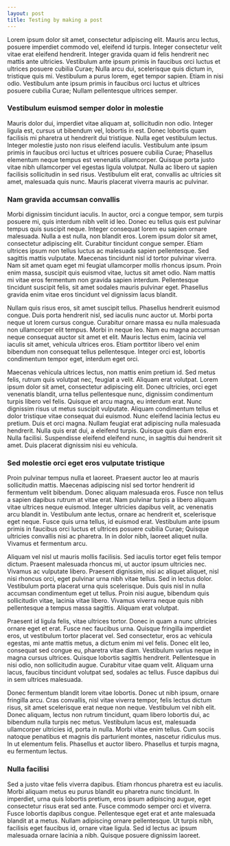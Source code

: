 ```yaml
---
layout: post
title: Testing by making a post
---
```

Lorem ipsum dolor sit amet, consectetur adipiscing elit. Mauris arcu lectus, posuere imperdiet commodo vel, eleifend id turpis. Integer consectetur velit vitae erat eleifend hendrerit. Integer gravida quam id felis hendrerit nec mattis ante ultricies. Vestibulum ante ipsum primis in faucibus orci luctus et ultrices posuere cubilia Curae; Nulla arcu dui, scelerisque quis dictum in, tristique quis mi. Vestibulum a purus lorem, eget tempor sapien. Etiam in nisi odio. Vestibulum ante ipsum primis in faucibus orci luctus et ultrices posuere cubilia Curae; Nullam pellentesque ultrices semper.

### Vestibulum euismod semper dolor in molestie
Mauris dolor dui, imperdiet vitae aliquam at, sollicitudin non odio. Integer ligula est, cursus ut bibendum vel, lobortis in est. Donec lobortis quam facilisis mi pharetra ut hendrerit dui tristique. Nulla eget vestibulum lectus. Integer molestie justo non risus eleifend iaculis. Vestibulum ante ipsum primis in faucibus orci luctus et ultrices posuere cubilia Curae; Phasellus elementum neque tempus est venenatis ullamcorper. Quisque porta justo vitae nibh ullamcorper vel egestas ligula volutpat. Nulla ac libero ut sapien facilisis sollicitudin in sed risus. Vestibulum elit erat, convallis ac ultricies sit amet, malesuada quis nunc. Mauris placerat viverra mauris ac pulvinar.

### Nam gravida accumsan convallis
Morbi dignissim tincidunt iaculis. In auctor, orci a congue tempor, sem turpis posuere mi, quis interdum nibh velit id leo. Donec eu tellus quis est pulvinar tempus quis suscipit neque. Integer consequat lorem eu sapien ornare malesuada. Nulla a est nulla, non blandit eros. Lorem ipsum dolor sit amet, consectetur adipiscing elit. Curabitur tincidunt congue semper. Etiam ultrices ipsum non tellus luctus ac malesuada sapien pellentesque. Sed sagittis mattis vulputate. Maecenas tincidunt nisl id tortor pulvinar viverra. Nam sit amet quam eget mi feugiat ullamcorper mollis rhoncus ipsum. Proin enim massa, suscipit quis euismod vitae, luctus sit amet odio. Nam mattis mi vitae eros fermentum non gravida sapien interdum. Pellentesque tincidunt suscipit felis, sit amet sodales mauris pulvinar eget. Phasellus gravida enim vitae eros tincidunt vel dignissim lacus blandit.

Nullam quis risus eros, sit amet suscipit tellus. Phasellus hendrerit euismod congue. Duis porta hendrerit nisl, sed iaculis nunc auctor ut. Morbi porta neque ut lorem cursus congue. Curabitur ornare massa eu nulla malesuada non ullamcorper elit tempus. Morbi in neque leo. Nam eu magna accumsan neque consequat auctor sit amet et elit. Mauris lectus enim, lacinia vel iaculis sit amet, vehicula ultrices eros. Etiam porttitor libero vel enim bibendum non consequat tellus pellentesque. Integer orci est, lobortis condimentum tempor eget, interdum eget orci.

Maecenas vehicula ultrices lectus, non mattis enim pretium id. Sed metus felis, rutrum quis volutpat nec, feugiat a velit. Aliquam erat volutpat. Lorem ipsum dolor sit amet, consectetur adipiscing elit. Donec ultricies, orci eget venenatis blandit, urna tellus pellentesque nunc, dignissim condimentum turpis libero vel felis. Quisque et arcu magna, eu interdum erat. Nunc dignissim risus ut metus suscipit vulputate. Aliquam condimentum tellus et dolor tristique vitae consequat dui euismod. Nunc eleifend lacinia lectus eu pretium. Duis et orci magna. Nullam feugiat erat adipiscing nulla malesuada hendrerit. Nulla quis erat dui, a eleifend turpis. Quisque quis diam eros. Nulla facilisi. Suspendisse eleifend eleifend nunc, in sagittis dui hendrerit sit amet. Duis placerat dignissim nisi eu vehicula.

### Sed molestie orci eget eros vulputate tristique
Proin pulvinar tempus nulla et laoreet. Praesent auctor leo at mauris sollicitudin mattis. Maecenas adipiscing nisl sed tortor hendrerit id fermentum velit bibendum. Donec aliquam malesuada eros. Fusce non tellus a sapien dapibus rutrum at vitae erat. Nam pulvinar turpis a libero aliquam vitae ultrices neque euismod. Integer ultricies dapibus velit, ac venenatis arcu blandit in. Vestibulum ante lectus, ornare ac hendrerit et, scelerisque eget neque. Fusce quis urna tellus, id euismod erat. Vestibulum ante ipsum primis in faucibus orci luctus et ultrices posuere cubilia Curae; Quisque ultricies convallis nisi ac pharetra. In in dolor nibh, laoreet aliquet nulla. Vivamus et fermentum arcu.

Aliquam vel nisl ut mauris mollis facilisis. Sed iaculis tortor eget felis tempor dictum. Praesent malesuada rhoncus mi, ut auctor ipsum ultricies nec. Vivamus ac vulputate libero. Praesent dignissim, nisi ac aliquet aliquet, nisl nisi rhoncus orci, eget pulvinar urna nibh vitae tellus. Sed in lectus dolor. Vestibulum porta placerat urna quis scelerisque. Duis quis nisl in nulla accumsan condimentum eget ut tellus. Proin nisi augue, bibendum quis sollicitudin vitae, lacinia vitae libero. Vivamus viverra neque quis nibh pellentesque a tempus massa sagittis. Aliquam erat volutpat.

Praesent id ligula felis, vitae ultrices tortor. Donec in quam a nunc ultricies ornare eget et erat. Fusce nec faucibus urna. Quisque fringilla imperdiet eros, ut vestibulum tortor placerat vel. Sed consectetur, eros ac vehicula egestas, mi ante mattis metus, a dictum enim mi vel felis. Donec elit leo, consequat sed congue eu, pharetra vitae diam. Vestibulum varius neque in magna cursus ultrices. Quisque lobortis sagittis hendrerit. Pellentesque in nisi odio, non sollicitudin augue. Curabitur vitae quam velit. Aliquam urna lacus, faucibus tincidunt volutpat sed, sodales ac tellus. Fusce dapibus dui in sem ultrices malesuada.

Donec fermentum blandit lorem vitae lobortis. Donec ut nibh ipsum, ornare fringilla arcu. Cras convallis, nisl vitae viverra tempor, felis lectus dictum risus, sit amet scelerisque erat neque non neque. Vestibulum vel nibh elit. Donec aliquam, lectus non rutrum tincidunt, quam libero lobortis dui, ac bibendum nulla turpis nec metus. Vestibulum lacus est, malesuada ullamcorper ultricies id, porta in nulla. Morbi vitae enim tellus. Cum sociis natoque penatibus et magnis dis parturient montes, nascetur ridiculus mus. In ut elementum felis. Phasellus et auctor libero. Phasellus et turpis magna, eu fermentum lectus.

### Nulla facilisi
Sed a justo vitae felis viverra dapibus. Etiam rhoncus pharetra est eu iaculis. Morbi aliquam metus eu purus blandit eu pharetra nunc tincidunt. In imperdiet, urna quis lobortis pretium, eros ipsum adipiscing augue, eget consectetur risus erat sed ante. Fusce commodo semper orci et viverra. Fusce lobortis dapibus congue. Pellentesque eget erat et ante malesuada blandit at a metus. Nullam adipiscing ornare pellentesque. Ut turpis nibh, facilisis eget faucibus id, ornare vitae ligula. Sed id lectus ac ipsum malesuada ornare lacinia a nibh. Quisque posuere dignissim laoreet. 
